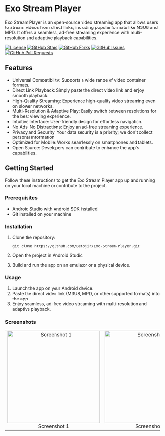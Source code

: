 # Exo Stream Player

Exo Stream Player is an open-source video streaming app that allows users to stream videos from direct links, including popular formats like M3U8 and MPD. It offers a seamless, ad-free streaming experience with multi-resolution and adaptive playback capabilities.

[![License](https://img.shields.io/github/license/VenomDino/Exo-Stream-Player)](https://github.com/VenomDino/Exo-Stream-Player/blob/master/LICENSE)
[![GitHub Stars](https://img.shields.io/github/stars/VenomDino/Exo-Stream-Player)](https://github.com/VenomDino/Exo-Stream-Player/stargazers)
[![GitHub Forks](https://img.shields.io/github/forks/VenomDino/Exo-Stream-Player)](https://github.com/VenomDino/Exo-Stream-Player/network/members)
[![GitHub Issues](https://img.shields.io/github/issues/VenomDino/Exo-Stream-Player)](https://github.com/VenomDino/Exo-Stream-Player/issues)
[![GitHub Pull Requests](https://img.shields.io/github/issues-pr/VenomDino/Exo-Stream-Player)](https://github.com/VenomDino/Exo-Stream-Player/pulls)

## Features

- Universal Compatibility: Supports a wide range of video container formats.
- Direct Link Playback: Simply paste the direct video link and enjoy smooth playback.
- High-Quality Streaming: Experience high-quality video streaming even on slower networks.
- Multi-Resolution & Adaptive Play: Easily switch between resolutions for the best viewing experience.
- Intuitive Interface: User-friendly design for effortless navigation.
- No Ads, No Distractions: Enjoy an ad-free streaming experience.
- Privacy and Security: Your data security is a priority; we don't collect personal information.
- Optimized for Mobile: Works seamlessly on smartphones and tablets.
- Open Source: Developers can contribute to enhance the app's capabilities.

## Getting Started

Follow these instructions to get the Exo Stream Player app up and running on your local machine or contribute to the project.

### Prerequisites

- Android Studio with Android SDK installed
- Git installed on your machine

### Installation

1. Clone the repository:

   ```shell
   git clone https://github.com/Benojir/Exo-Stream-Player.git
2. Open the project in Android Studio.
3. Build and run the app on an emulator or a physical device.

### Usage
1. Launch the app on your Android device.
2. Paste the direct video link (M3U8, MPD, or other supported formats) into the app.
3. Enjoy seamless, ad-free video streaming with multi-resolution and adaptive playback.

### Screenshots

   <table>
  <tr>
    <td align="center">
      <img src="/screenshots/a.png" alt="Screenshot 1" width="300"/>
      <br />
      Screenshot 1
    </td>
    <td align="center">
      <img src="/screenshots/b.png" alt="Screenshot 2" width="300"/>
      <br />
      Screenshot 2
    </td>
    <td align="center">
      <img src="/screenshots/c.png" alt="Screenshot 3" width="300"/>
      <br />
      Screenshot 3
    </td>
  </tr>
</table>